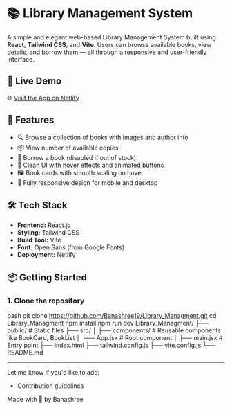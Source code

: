 # 📚 Library Management System

A simple and elegant web-based Library Management System built using **React**, **Tailwind CSS**, and **Vite**. Users can browse available books, view details, and borrow them — all through a responsive and user-friendly interface.

## 🔗 Live Demo

🌐 [Visit the App on Netlify](https://hexad-library-managment.netlify.app/)

## 🚀 Features

- 🔍 Browse a collection of books with images and author info
- 📦 View number of available copies
- 📖 Borrow a book (disabled if out of stock)
- 💅 Clean UI with hover effects and animated buttons
- 🖼️ Book cards with smooth scaling on hover
- 📱 Fully responsive design for mobile and desktop

## 🛠 Tech Stack

- **Frontend:** React.js
- **Styling:** Tailwind CSS
- **Build Tool:** Vite
- **Font:** Open Sans (from Google Fonts)
- **Deployment:** Netlify

## 📦 Getting Started

### 1. Clone the repository

bash
git clone https://github.com/Banashree19/Library_Managment.git
cd Library_Managment
npm install
npm run dev
Library_Managment/
├── public/              # Static files
├── src/
│   ├── components/      # Reusable components like BookCard, BookList
│   ├── App.jsx          # Root component
│   ├── main.jsx         # Entry point
├── index.html
├── tailwind.config.js
├── vite.config.js
└── README.md



---

Let me know if you'd like to add:
- Contribution guidelines

Made with 💙 by Banashree



